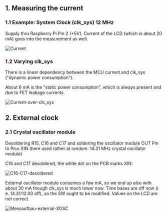 ## 1. Measuring the current 

### 1.1 Example: System Clock (clk_sys) 12 MHz

Supply thru Raspberry Pi Pin 2 (+5V). Current of the LCD (which is about 20 mA) goes into the measurement as well.

![Current](https://github.com/Florian-Wilhelm/Raspberry-Pi/assets/77980708/4b91a263-de49-49b2-8b87-8083b41b6474)

### 1.2 Varying clk_sys

There is a linear dependency between the MCU current and clk_sys ("dynamic power consumption"). 

About 6 mA is the "static power consumption", which is always present and due to FET leakage currents.

![Current-over-clk_sys](https://github.com/Florian-Wilhelm/Raspberry-Pi/assets/77980708/1136ca16-1971-4c13-b5f3-f4026da0bb4b)

## 2. External clock 

### 2.1 Crystal oscillator module

Desoldering R15, C16 and C17 and soldering the oscillator module OUT Pin to Pico XIN (here used rather at random: 14.31 MHz crystal oscillator module)

C16 and C17 desoldered, the white dot on the PCB marks XIN: 

![C16-C17-desoldered](https://github.com/Florian-Wilhelm/Raspberry-Pi/assets/77980708/5ee4b716-3b39-4c45-8445-ca2fb8c15b44)

External oscillator module consumes a few mA, so we end up also with about 30 mA though clk_sys is much lower now. 
Time bases are off now (i. e. 14.31/12.00 off), so the SW ought to be modified. Values on the LCD are not correct.

![Messaufbau-external-XOSC](https://github.com/Florian-Wilhelm/Raspberry-Pi/assets/77980708/34edceb0-7f22-4186-aea1-b09cffbaf87f)
